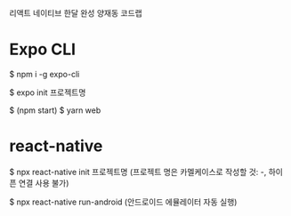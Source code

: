 리액트 네이티브 한달 완성
양재동 코드랩


# Expo CLI
$ npm i -g expo-cli

$ expo init 프로젝트명

$ (npm start)
$ yarn web


# react-native
$ npx react-native init 프로젝트명 (프로젝트 명은 카멜케이스로 작성할 것: -, 하이픈 연결 사용 불가)

$ npx react-native run-android (안드로이드 에뮬레이터 자동 실행)
